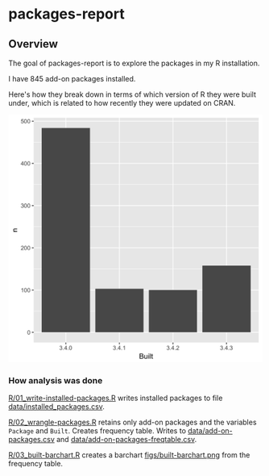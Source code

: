
<!-- README.md is generated from README.Rmd. Please edit that file -->
packages-report
===============

Overview
--------

The goal of packages-report is to explore the packages in my R installation.

I have 845 add-on packages installed.

Here's how they break down in terms of which version of R they were built under, which is related to how recently they were updated on CRAN.

![](figs/built-barchart.png)

### How analysis was done

[R/01\_write-installed-packages.R](R/01_write-installed-packages.R) writes installed packages to file [data/installed\_packages.csv](data/installed_packages.csv).

[R/02\_wrangle-packages.R](R/02_wrangle-packages.R) retains only add-on packages and the variables `Package` and `Built`. Creates frequency table. Writes to [data/add-on-packages.csv](data/add-on-packages.csv) and [data/add-on-packages-freqtable.csv](data/add-on-packages-freqtable.csv).

[R/03\_built-barchart.R](R/03_built-barchart.R) creates a barchart [figs/built-barchart.png](figs/built-barchart.png) from the frequency table.
